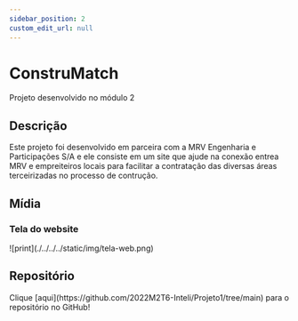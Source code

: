 ```yaml
---
sidebar_position: 2
custom_edit_url: null
---
```


# ConstruMatch

Projeto desenvolvido no módulo 2

## Descrição
Este projeto foi desenvolvido em parceira com a MRV Engenharia e Participações S/A e ele consiste em um site que ajude na conexão entrea MRV e empreiteiros locais para facilitar a contratação das diversas áreas terceirizadas no processo de contrução.

## Mídia

### Tela do website
<div style={{margin:25}}>
    <div style={{textAlign: 'center'}}>
        ![print](./../../../static/img/tela-web.png)
    </div>
</div>

## Repositório

<div style={{textAlign: 'center'}}>
    Clique [aqui](https://github.com/2022M2T6-Inteli/Projeto1/tree/main) para o repositório no GitHub!
</div>

